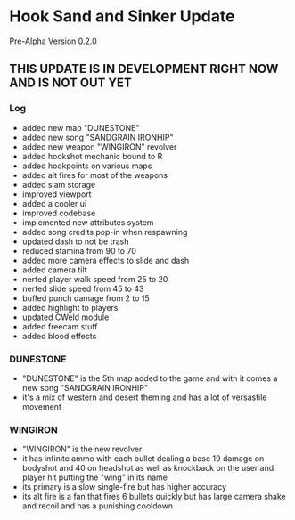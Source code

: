 # Hook Sand and Sinker Update
Pre-Alpha Version 0.2.0

## THIS UPDATE IS IN DEVELOPMENT RIGHT NOW AND IS NOT OUT YET

### Log
- added new map "DUNESTONE"
- added new song "SANDGRAIN IRONHIP"
- added new weapon "WINGIRON" revolver
- added hookshot mechanic bound to R
- added hookpoints on various maps
- added alt fires for most of the weapons
- added slam storage
- improved viewport
- added a cooler ui
- improved codebase
- implemented new attributes system
- added song credits pop-in when respawning
- updated dash to not be trash
- reduced stamina from 90 to 70
- added more camera effects to slide and dash
- added camera tilt
- nerfed player walk speed from 25 to 20
- nerfed slide speed from 45 to 43
- buffed punch damage from 2 to 15
- added highlight to players
- updated CWeld module
- added freecam stuff
- added blood effects

### DUNESTONE
- "DUNESTONE" is the 5th map added to the game and with it comes a new song "SANDGRAIN IRONHIP"
- it's a mix of western and desert theming and has a lot of versastile movement

### WINGIRON
- "WINGIRON" is the new revolver
- it has infinite ammo with each bullet dealing a base 19 damage on bodyshot and 40 on headshot as well as knockback on the user and player hit putting the "wing" in its name
- its primary is a slow single-fire but has higher accuracy
- its alt fire is a fan that fires 6 bullets quickly but has large camera shake and recoil and has a punishing cooldown

